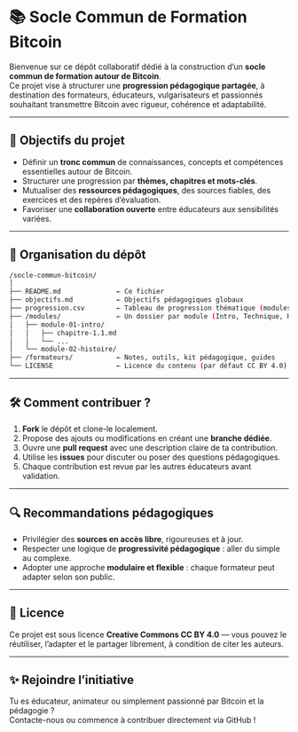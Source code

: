 # 📚 Socle Commun de Formation Bitcoin

Bienvenue sur ce dépôt collaboratif dédié à la construction d’un **socle commun de formation autour de Bitcoin**.  
Ce projet vise à structurer une **progression pédagogique partagée**, à destination des formateurs, éducateurs, vulgarisateurs et passionnés souhaitant transmettre Bitcoin avec rigueur, cohérence et adaptabilité.

---

## 🎯 Objectifs du projet

- Définir un **tronc commun** de connaissances, concepts et compétences essentielles autour de Bitcoin.
- Structurer une progression par **thèmes, chapitres et mots-clés**.
- Mutualiser des **ressources pédagogiques**, des sources fiables, des exercices et des repères d’évaluation.
- Favoriser une **collaboration ouverte** entre éducateurs aux sensibilités variées.

---

## 🧱 Organisation du dépôt

```bash
/socle-commun-bitcoin/
│
├── README.md              ← Ce fichier
├── objectifs.md           ← Objectifs pédagogiques globaux
├── progression.csv        ← Tableau de progression thématique (modules, chapitres, sources…)
├── /modules/              ← Un dossier par module (Intro, Technique, Histoire…)
│   ├── module-01-intro/
│   │   ├── chapitre-1.1.md
│   │   └── ...
│   └── module-02-histoire/
├── /formateurs/           ← Notes, outils, kit pédagogique, guides
└── LICENSE                ← Licence du contenu (par défaut CC BY 4.0)
```

---

## 🛠️ Comment contribuer ?

1. **Fork** le dépôt et clone-le localement.
2. Propose des ajouts ou modifications en créant une **branche dédiée**.
3. Ouvre une **pull request** avec une description claire de ta contribution.
4. Utilise les **issues** pour discuter ou poser des questions pédagogiques.
5. Chaque contribution est revue par les autres éducateurs avant validation.

---

## 🔍 Recommandations pédagogiques

- Privilégier des **sources en accès libre**, rigoureuses et à jour.
- Respecter une logique de **progressivité pédagogique** : aller du simple au complexe.
- Adopter une approche **modulaire et flexible** : chaque formateur peut adapter selon son public.

---

## 🤝 Licence

Ce projet est sous licence **Creative Commons CC BY 4.0** — vous pouvez le réutiliser, l’adapter et le partager librement, à condition de citer les auteurs.

---

## ✨ Rejoindre l’initiative

Tu es éducateur, animateur ou simplement passionné par Bitcoin et la pédagogie ?  
Contacte-nous ou commence à contribuer directement via GitHub !
